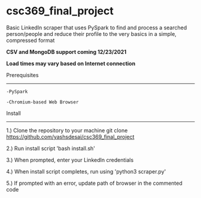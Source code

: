 # csc369_final_project

Basic LinkedIn scraper that uses PySpark to find and process a searched person/people and reduce their profile
to the very basics in a simple, compressed format

**CSV and MongoDB support coming 12/23/2021**

**Load times may vary based on Internet connection**

Prerequisites
*************
    -PySpark
  
    -Chromium-based Web Browser
  
Install
********
1.) Clone the repository to your machine
        git clone https://github.com/yashsdesai/csc369_final_project

2.) Run install script
        'bash install.sh'

3.) When prompted, enter your LinkedIn credentials

4.) When install script completes, run using 'python3 scraper.py'

5.) If prompted with an error, update path of browser in the commented code
 
